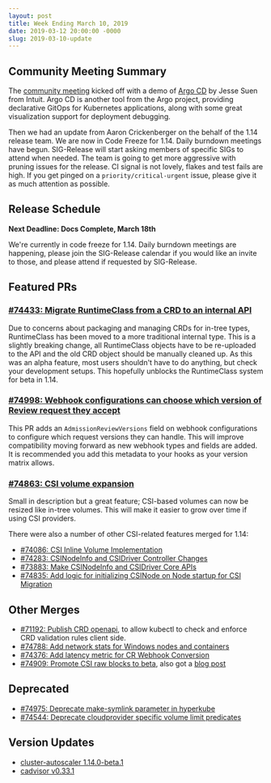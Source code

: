 ```yaml
---
layout: post
title: Week Ending March 10, 2019
date: 2019-03-12 20:00:00 -0000
slug: 2019-03-10-update
---
```


## Community Meeting Summary

The [community meeting](https://bit.ly/k8scommunity) kicked off with a demo of [Argo CD](https://argoproj.github.io/argo-cd) by Jesse Suen from Intuit. Argo CD is another tool from the Argo project, providing declarative GitOps for Kubernetes applications, along with some great visualization support for deployment debugging.

Then we had an update from Aaron Crickenberger on the behalf of the 1.14 release team. We are now in Code Freeze for 1.14. Daily burndown meetings have begun. SIG-Release will start asking members of specific SIGs to attend when needed. The team is going to get more aggressive with pruning issues for the release. CI signal is not lovely, flakes and test fails are high. If you get pinged on a `priority/critical-urgent` issue, please give it as much attention as possible.

## Release Schedule

**Next Deadline: Docs Complete, March 18th**

We're currently in code freeze for 1.14. Daily burndown meetings are happening, please join the SIG-Release calendar if you would like an invite to those, and please attend if requested by SIG-Release.

## Featured PRs

### [#74433: Migrate RuntimeClass from a CRD to an internal API](https://github.com/kubernetes/kubernetes/pull/74433)

Due to concerns about packaging and managing CRDs for in-tree types, RuntimeClass has been moved to a more traditional internal type. This is a slightly breaking change, all RuntimeClass objects have to be re-uploaded to the API and the old CRD object should be manually cleaned up. As this was an alpha feature, most users shouldn't have to do anything, but check your development setups. This hopefully unblocks the RuntimeClass system for beta in 1.14.

### [#74998: Webhook configurations can choose which version of Review request they accept](https://github.com/kubernetes/kubernetes/pull/74998)

This PR adds an `AdmissionReviewVersions` field on webhook configurations to configure which request versions they can handle. This will improve compatibility moving forward as new webhook types and fields are added. It is recommended you add this metadata to your hooks as your version matrix allows.

### [#74863: CSI volume expansion](https://github.com/kubernetes/kubernetes/pull/74863)

Small in description but a great feature; CSI-based volumes can now be resized like in-tree volumes. This will make it easier to grow over time if using CSI providers.

There were also a number of other CSI-related features merged for 1.14:

* [#74086: CSI Inline Volume Implementation](https://github.com/kubernetes/kubernetes/pull/74086)
* [#74283: CSINodeInfo and CSIDriver Controller Changes](https://github.com/kubernetes/kubernetes/pull/74283)
* [#73883: Make CSINodeInfo and CSIDriver Core APIs](https://github.com/kubernetes/kubernetes/pull/73883)
* [#74835: Add logic for initializing CSINode on Node startup for CSI Migration](https://github.com/kubernetes/kubernetes/pull/74835)

## Other Merges

* [#71192: Publish CRD openapi](https://github.com/kubernetes/kubernetes/pull/71192), to allow kubectl to check and enforce CRD validation rules client side.
* [#74788: Add network stats for Windows nodes and containers](https://github.com/kubernetes/kubernetes/pull/74788)
* [#74376: Add latency metric for CR Webhook Conversion](https://github.com/kubernetes/kubernetes/pull/74376)
* [#74909: Promote CSI raw blocks to beta](https://github.com/kubernetes/kubernetes/pull/74909), also got a [blog post](https://kubernetes.io/blog/2019/03/07/raw-block-volume-support-to-beta/)

## Deprecated

* [#74975: Deprecate make-symlink parameter in hyperkube](https://github.com/kubernetes/kubernetes/pull/74975)
* [#74544: Deprecate cloudprovider specific volume limit predicates](https://github.com/kubernetes/kubernetes/pull/74544)

## Version Updates

* [cluster-autoscaler 1.14.0-beta.1](https://github.com/kubernetes/kubernetes/pull/75181)
* [cadvisor v0.33.1](https://github.com/kubernetes/kubernetes/pull/75140)
